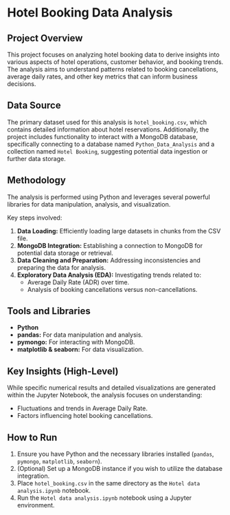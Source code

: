 # Hotel Booking Data Analysis

## Project Overview
This project focuses on analyzing hotel booking data to derive insights into various aspects of hotel operations, customer behavior, and booking trends. The analysis aims to understand patterns related to booking cancellations, average daily rates, and other key metrics that can inform business decisions.

## Data Source
The primary dataset used for this analysis is `hotel_booking.csv`, which contains detailed information about hotel reservations. Additionally, the project includes functionality to interact with a MongoDB database, specifically connecting to a database named `Python_Data_Analysis` and a collection named `Hotel Booking`, suggesting potential data ingestion or further data storage.

## Methodology
The analysis is performed using Python and leverages several powerful libraries for data manipulation, analysis, and visualization.

Key steps involved:
1.  **Data Loading:** Efficiently loading large datasets in chunks from the CSV file.
2.  **MongoDB Integration:** Establishing a connection to MongoDB for potential data storage or retrieval.
3.  **Data Cleaning and Preparation:** Addressing inconsistencies and preparing the data for analysis.
4.  **Exploratory Data Analysis (EDA):** Investigating trends related to:
    * Average Daily Rate (ADR) over time.
    * Analysis of booking cancellations versus non-cancellations.

## Tools and Libraries
* **Python**
* **pandas:** For data manipulation and analysis.
* **pymongo:** For interacting with MongoDB.
* **matplotlib & seaborn:** For data visualization.

## Key Insights (High-Level)
While specific numerical results and detailed visualizations are generated within the Jupyter Notebook, the analysis focuses on understanding:
* Fluctuations and trends in Average Daily Rate.
* Factors influencing hotel booking cancellations.

## How to Run
1.  Ensure you have Python and the necessary libraries installed (`pandas`, `pymongo`, `matplotlib`, `seaborn`).
2.  (Optional) Set up a MongoDB instance if you wish to utilize the database integration.
3.  Place `hotel_booking.csv` in the same directory as the `Hotel data analysis.ipynb` notebook.
4.  Run the `Hotel data analysis.ipynb` notebook using a Jupyter environment.
